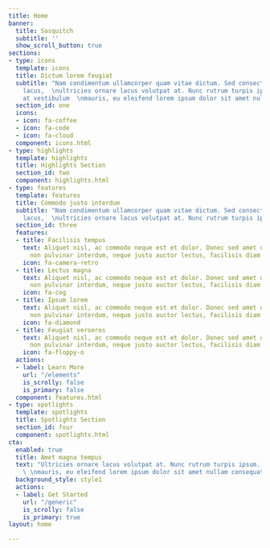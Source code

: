 ```yaml
---
title: Home
banner:
  title: Sasquitch
  subtitle: ''
  show_scroll_button: true
sections:
- type: icons
  template: icons
  title: Dictum lorem feugiat
  subtitle: "Nam condimentum ullamcorper quam vitae dictum. Sed consectetur nulla
    lacus,  \nultricies ornare lacus volutpat at. Nunc rutrum turpis ipsum. Mauris
    at vestibulum  \nmauris, eu eleifend lorem ipsum dolor sit amet nullam consequat."
  section_id: one
  icons:
  - icon: fa-coffee
  - icon: fa-code
  - icon: fa-cloud
  component: icons.html
- type: highlights
  template: highlights
  title: Highlights Section
  section_id: two
  component: highlights.html
- type: features
  template: features
  title: Commodo justo interdum
  subtitle: "Nam condimentum ullamcorper quam vitae dictum. Sed consectetur nulla
    lacus,  \nultricies ornare lacus volutpat at. Nunc rutrum turpis ipsum."
  section_id: three
  features:
  - title: Facilisis tempus
    text: Aliquet nisl, ac commodo neque est et dolor. Donec sed amet ornare, justo
      non pulvinar interdum, neque justo auctor lectus, facilisis diam tempus.
    icon: fa-camera-retro
  - title: Lectus magna
    text: Aliquet nisl, ac commodo neque est et dolor. Donec sed amet ornare, justo
      non pulvinar interdum, neque justo auctor lectus, facilisis diam tempus.
    icon: fa-cog
  - title: Ipsum lorem
    text: Aliquet nisl, ac commodo neque est et dolor. Donec sed amet ornare, justo
      non pulvinar interdum, neque justo auctor lectus, facilisis diam tempus.
    icon: fa-diamond
  - title: Feugiat veroeros
    text: Aliquet nisl, ac commodo neque est et dolor. Donec sed amet ornare, justo
      non pulvinar interdum, neque justo auctor lectus, facilisis diam tempus.
    icon: fa-floppy-o
  actions:
  - label: Learn More
    url: "/elements"
    is_scrolly: false
    is_primary: false
  component: features.html
- type: spotlights
  template: spotlights
  title: Spotlights Section
  section_id: four
  component: spotlights.html
cta:
  enabled: true
  title: Amet magna tempus
  text: "Ultricies ornare lacus volutpat at. Nunc rutrum turpis ipsum. Mauris at vestibulum
    \ \nmauris, eu eleifend lorem ipsum dolor sit amet nullam consequat."
  background_style: style1
  actions:
  - label: Get Started
    url: "/generic"
    is_scrolly: false
    is_primary: true
layout: home

---
```

